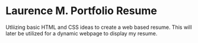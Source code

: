 # Laurence M. Portfolio Resume

Utliizing basic HTML and CSS ideas to create a web based resume.
This will later be utilized for a dynamic webpage to display my resume.

